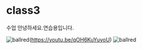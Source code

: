 # class3
수업 
안녕하세요.연습용입니다.

![ballred](http://img.yonhapnews.co.kr/etc/inner/KR/2016/09/09/AKR20160909121100704_03_i.jpg)(https://youtu.be/qOH6KuYuyoU)
![ballred](https://youtu.be/qOH6KuYuyoU)
